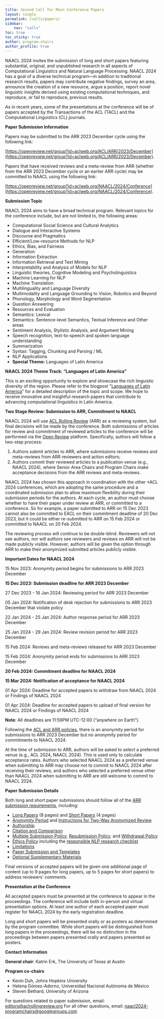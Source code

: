 ```yaml
---
title: Second Call for Main Conference Papers
layout: single
permalink: /calls/papers/
sidebar:
    nav: "calls"
toc: true
toc_sticky: true
author: program-chairs
author_profile: true
---
```


NAACL 2024 invites the submission of long and short papers featuring substantial, original, and unpublished research in all aspects of Computational Linguistics and Natural Language Processing. NAACL 2024 has a goal of a diverse technical program—in addition to traditional research results, papers may contribute negative findings, survey an area, announce the creation of a new resource, argue a position, report novel linguistic insights derived using existing computational techniques, and reproduce, or fail to reproduce, previous results.

As in recent years, some of the presentations at the conference will be of papers accepted by the Transactions of the ACL (TACL) and the Computational Linguistics (CL) journals.

**Paper Submission Information**

<!-- Papers must be submitted on ARR’s December 2023 cycle using the following link: -->

<!-- [https://openreview.net/group?id=aclweb.org/ACL/ARR/2023/December](https://openreview.net/group?id=aclweb.org/ACL/ARR/2023/December) -->

Papers may be submitted to the ARR 2023 December cycle using the following link: 

[https://openreview.net/group?id=aclweb.org/ACL/ARR/2023/December](https://openreview.net/group?id=aclweb.org/ACL/ARR/2023/December).

Papers that have received reviews and a meta-review from ARR (whether from the ARR 2023 December cycle or an earlier ARR cycle) may be committed to NAACL using the following link: 

[https://openreview.net/group?id=aclweb.org/NAACL/2024/Conference](https://openreview.net/group?id=aclweb.org/NAACL/2024/Conference).

<!-- Papers submitted to one of the earlier ARR deadlines are also eligible, and it is not necessary to (re) submit on the current cycle. -->

**Submission Topic**

NAACL 2024 aims to have a broad technical program. Relevant topics for the conference include, but are not limited to, the following areas:



* Computational Social Science and Cultural Analytics
* Dialogue and Interactive Systems
* Discourse and Pragmatics
* Efficient/Low-resource Methods for NLP
* Ethics, Bias, and Fairness
* Generation
* Information Extraction
* Information Retrieval and Text Mining
* Interpretability and Analysis of Models for NLP
* Linguistic theories, Cognitive Modeling and Psycholinguistics
* Machine Learning for NLP
* Machine Translation
* Multilinguality and Language Diversity
* Multimodality and Language Grounding to Vision, Robotics and Beyond
* Phonology, Morphology and Word Segmentation
* Question Answering
* Resources and Evaluation
* Semantics: Lexical
* Semantics: Sentence-level Semantics, Textual Inference and Other areas
* Sentiment Analysis, Stylistic Analysis, and Argument Mining
* Speech recognition, text-to-speech and spoken language understanding
* Summarization
* Syntax: Tagging, Chunking and Parsing / ML
* NLP Applications
* **Special Theme:** Languages of Latin America

**NAACL 2024 Theme Track: “Languages of Latin America”**

This is an exciting opportunity to explore and showcase the rich linguistic diversity of the region. Please refer to the blogpost "[Languages of Latin America](https://2024.naacl.org/blog/NAACL-2024-Theme-Track-Languages-of-Latin-America/)" for a detailed description of the topic and scope. We hope to receive innovative and insightful research papers that contribute to advancing computational linguistics in Latin America.

**Two Stage Review: Submission to ARR, Commitment to NAACL**

NAACL 2024 will use [ACL Rolling Review](https://aclrollingreview.org/cfp) (ARR) as a reviewing system, but final decisions will be made by the conference. Both submissions of articles for review and commitment of reviewed articles to the conference will be performed via the [Open Review](https://openreview.net) platform. Specifically, authors will follow a two-step process:



1. Authors submit articles to ARR, where submissions receive reviews and meta-reviews from ARR reviewers and action editors;
2. Authors commit their reviewed articles to a publication venue (e.g., NAACL 2024), where Senior Area Chairs and Program Chairs make acceptance decisions from the ARR reviews and meta-reviews.

NAACL 2024 has chosen this approach in coordination with the other *ACL 2024 conferences, which are adopting the same procedure and a coordinated submission plan to allow maximum flexibility during their submission periods for the authors. At each cycle, an author must choose whether to have their paper under review at ARR, or committed to a conference. So for example, a paper submitted to ARR on 15 Dec 2023 cannot also be committed to EACL on their commitment deadline of 20 Dec 2023, but it could be either re-submitted to ARR on 15 Feb 2024 or committed to NAACL on 20 Feb 2024. 

The reviewing process will continue to be double-blind. Reviewers will not see authors, nor will authors see reviewers and reviews on ARR will not be made publicly visible. However, authors will be given the option through ARR to make their anonymized submitted articles publicly visible.

**Important Dates for NAACL 2024**

15 Nov 2023: Anonymity period begins for submissions to ARR 2023 December

**15 Dec 2023: Submission deadline for ARR 2023 December**

27 Dec 2023 - 16 Jan 2024: Reviewing period for ARR 2023 December

05 Jan 2024: Notification of desk rejection for submissions to ARR 2023 December that violate policy

22 Jan 2024 - 25 Jan 2024: Author response period for ARR 2023 December

25 Jan 2024 - 29 Jan 2024: Review revision period for ARR 2023 December

15 Feb 2024: Reviews and meta-reviews released for ARR 2023 December

15 Feb 2024: Anonymity period ends for submissions to ARR 2023 December

**20 Feb 2024: Commitment deadline for NAACL 2024**

**15 Mar 2024: Notification of acceptance for NAACL 2024**

01 Apr 2024: Deadline for accepted papers to withdraw from NAACL 2024 or Findings of NAACL 2024

01 Apr 2024: Deadline for accepted papers to upload of final version for NAACL 2024 or Findings of NAACL 2024

**Note**: All deadlines are 11:59PM UTC-12:00 (“anywhere on Earth”).

Following the [ACL and ARR policies](https://www.aclweb.org/portal/content/report-acl-committee-anonymity-policy), there is an anonymity period for submissions to ARR 2023 December but no anonymity period for commitments to NAACL 2024.

At the time of submission to ARR, authors will be asked to select a preferred venue (e.g., ACL 2024, NAACL 2024). This is used only to calculate acceptance rates. Authors who selected NAACL 2024 as a preferred venue when submitting to ARR may choose not to commit to NAACL 2024 after receiving their reviews, and authors who selected a preferred venue other than NAACL 2024 when submitting to ARR are still welcome to commit to NAACL 2024.

**Paper Submission Details**

Both long and short paper submissions should follow all of the [ARR submission requirements](https://aclrollingreview.org/cfp#paper-submission-information), including:

* [Long Papers](https://aclrollingreview.org/cfp#long-papers) (8 pages) and [Short Papers](https://aclrollingreview.org/cfp#short-papers) (4 pages)
* [Anonymity Period](https://aclrollingreview.org/cfp#anonymity-period) and [Instructions for Two-Way Anonymized Review](https://aclrollingreview.org/cfp#instructions-for-two-way-anonymized-review)
* [Authorship](https://aclrollingreview.org/cfp#authorship)
* [Citation and Comparison](https://aclrollingreview.org/cfp#citation-and-comparison)
* [Multiple Submission Policy](https://aclrollingreview.org/cfp#multiple-submission-policy), [Resubmission Policy](https://aclrollingreview.org/cfp#resubmission-policy), and [Withdrawal Policy](https://aclrollingreview.org/cfp#withdrawal-policy)
* [Ethics Policy](https://aclrollingreview.org/cfp#ethics-policy) including the [responsible NLP research checklist](https://aclrollingreview.org/responsibleNLPresearch)
* [Limitations](https://aclrollingreview.org/cfp#limitations)
* [Paper Submission and Templates](https://aclrollingreview.org/cfp#paper-submission-and-templates)
* [Optional Supplementary Materials](https://aclrollingreview.org/cfp#optional-supplementary-materials-appendices-software-and-data)

Final versions of accepted papers will be given one additional page of content (up to 9 pages for long papers, up to 5 pages for short papers) to address reviewers’ comments.

**Presentation at the Conference**

All accepted papers must be presented at the conference to appear in the proceedings. The conference will include both in-person and virtual presentation options. At least one author of each accepted paper must register for NAACL 2024 by the early registration deadline.

Long and short papers will be presented orally or as posters as determined by the program committee. While short papers will be distinguished from long papers in the proceedings, there will be no distinction in the proceedings between papers presented orally and papers presented as posters.

**Contact Information**

**General chair**: Katrin Erk, The University of Texas at Austin

**Program co-chairs**

* Kevin Duh, Johns Hopkins University
* Helena Gómez-Adorno, Universidad Nacional Autónoma de México
* Steven Bethard, University of Arizona

For questions related to paper submission, email: [editors@aclrollingreview.org](mailto:editors@aclrollingreview.org)
For all other questions, email: [naacl2024-programchairs@googlegroups.com](mailto:naacl2024-programchairs@googlegroups.com)